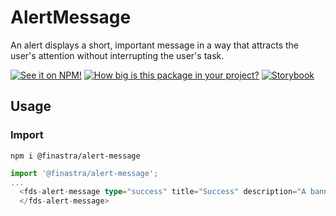 # AlertMessage

An alert displays a short, important message in a way that attracts the user's attention without interrupting the user's task.

[![See it on NPM!](https://img.shields.io/npm/v/@finastra/alert-message?style=for-the-badge)](https://www.npmjs.com/package/@finastra/alert-message)
[![How big is this package in your project?](https://img.shields.io/bundlephobia/minzip/@finastra/alert-message?style=for-the-badge)](https://bundlephobia.com/result?p=@finastra/alert-message')
[![Storybook](https://shields.io/badge/-Play%20with%20this%20web%20component-2a0481?logo=storybook&style=for-the-badge)](https://finastra.github.io/finastra-design-system/?path=/story/components-alert-message--default)

## Usage

### Import

```
npm i @finastra/alert-message
```

```ts
import '@finastra/alert-message';
...
  <fds-alert-message type="success" title="Success" description="A banner displays an important, succinct message, and provides actions for users to address or dismiss the banner.">
  </fds-alert-message>
```
